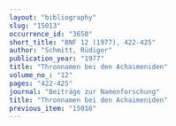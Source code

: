 ```yaml
---
layout: "bibliography"
slug: "15013"
occurrence_id: "3650"
short_title: "BNF 12 (1977), 422-425"
author: "Schmitt, Rüdiger"
publication_year: "1977"
title: "Thronnamen bei den Achaimeniden"
volume_no_: "12"
pages: "422-425"
journal: "Beiträge zur Namenforschung"
title: "Thronnamen bei den Achaimeniden"
previous_item: "15016"
---
```

